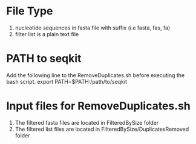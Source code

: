 # File Type
1. nucleotide sequences in fasta file with suffix (i.e fasta, fas, fa)
2. filter list is a plain text file

# PATH to seqkit
Add the following line to the RemoveDuplicates.sh before executing the bash script.
export PATH=$PATH:/path/to/seqkit

# Input files for RemoveDuplicates.sh
1. The filtered fasta files are located in FilteredBySize folder
2. The filtered list files are located in FilteredBySize/DuplicatesRemoved folder

